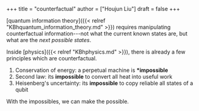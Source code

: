 +++
title = "counterfactual"
author = ["Houjun Liu"]
draft = false
+++

[quantum information theory]({{< relref "KBhquantum_information_theory.md" >}}) requires manipulating counterfactual information---not what the current known states are, but what are the _next possible states_.

Inside [physics]({{< relref "KBhphysics.md" >}}), there is already a few principles which are counterfactual.

1.  Conservation of energy: a perpetual machine is **\*impossible**
2.  Second law: its ****impossible**** to convert all heat into useful work
3.  Heisenberg's uncertainty: its ****impossible**** to copy reliable all states of a qubit

With the impossibles, we can make the possible.